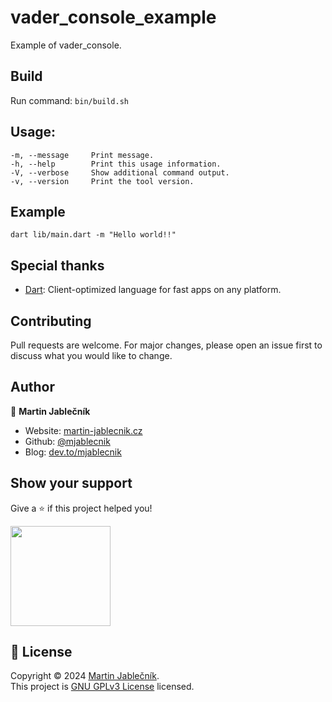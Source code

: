 # vader_console_example
Example of vader_console.


## Build
Run command: `bin/build.sh`


## Usage:
```
-m, --message     Print message.
-h, --help        Print this usage information.
-V, --verbose     Show additional command output.
-v, --version     Print the tool version.
```


## Example
```
dart lib/main.dart -m "Hello world!!"
```


## Special thanks

 - [Dart](https://dart.dev/): Client-optimized language for fast apps on any platform.


## Contributing
Pull requests are welcome. For major changes, please open an issue first to discuss what you would like to change.


## Author

👤 **Martin Jablečník**

* Website: [martin-jablecnik.cz](https://www.martin-jablecnik.cz)
* Github: [@mjablecnik](https://github.com/mjablecnik)
* Blog: [dev.to/mjablecnik](https://dev.to/mjablecnik)


## Show your support

Give a ⭐️ if this project helped you!

<a href="https://www.patreon.com/mjablecnik">
  <img src="https://c5.patreon.com/external/logo/become_a_patron_button@2x.png" width="160">
</a>


## 📝 License

Copyright © 2024 [Martin Jablečník](https://github.com/mjablecnik).<br />
This project is [GNU GPLv3 License](https://choosealicense.com/licenses/gpl-3.0/) licensed.


